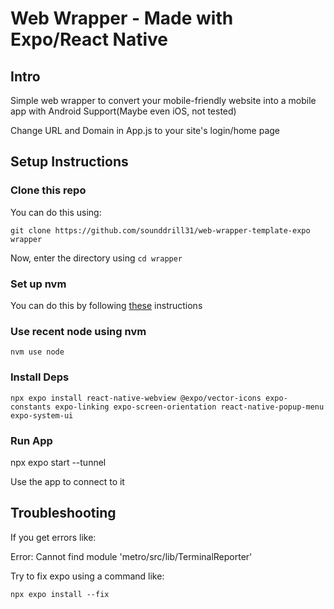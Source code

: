 # Web Wrapper - Made with Expo/React Native

## Intro
Simple web wrapper to convert your mobile-friendly website into a mobile app with Android Support(Maybe even iOS, not tested)

Change URL and Domain in App.js to your site's login/home page

## Setup Instructions

### Clone this repo

You can do this using:
```
git clone https://github.com/sounddrill31/web-wrapper-template-expo wrapper
```

Now, enter the directory using `cd wrapper`
### Set up nvm 

You can do this by following [these](https://github.com/nvm-sh/nvm#installing-and-updating) instructions


### Use recent node using nvm
```
nvm use node
```
### Install Deps

```
npx expo install react-native-webview @expo/vector-icons expo-constants expo-linking expo-screen-orientation react-native-popup-menu expo-system-ui
```

### Run App
npx expo start --tunnel

Use the app to connect to it

## Troubleshooting
If you get errors like:

Error: Cannot find module 'metro/src/lib/TerminalReporter'

Try to fix expo using a command like:
```
npx expo install --fix
```